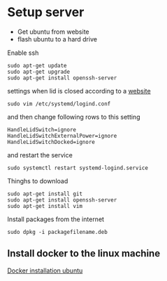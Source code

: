 # Setup server

- Get ubuntu from website
- flash ubuntu to a hard drive

Enable ssh

```shell
sudo apt-get update
sudo apt-get upgrade
sudo apt-get install openssh-server
```

settings when lid is closed according to a [website](https://itsfoss.com/laptop-lid-suspend-ubuntu/)

```shell
sudo vim /etc/systemd/logind.conf
```

and then change following rows to this setting

```shell
HandleLidSwitch=ignore
HandleLidSwitchExternalPower=ignore
HandleLidSwitchDocked=ignore
```

and restart the service

```shell
sudo systemctl restart systemd-logind.service
```
Thinghs to download

```shell
sudo apt-get install git
sudo apt-get install openssh-server
sudo apt-get install vim
```

Install packages from the internet

```shell
sudo dpkg -i packagefilename.deb
```

## Install docker to the linux machine

[Docker installation ubuntu](https://docs.docker.com/engine/install/ubuntu/#install-using-the-repository)
